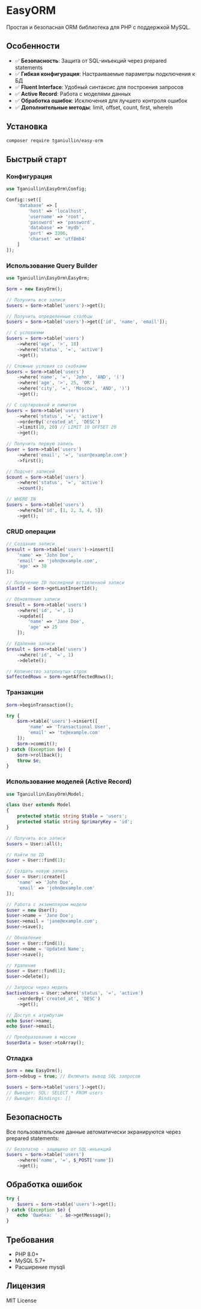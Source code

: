 # EasyORM

Простая и безопасная ORM библиотека для PHP с поддержкой MySQL.

## Особенности

- ✅ **Безопасность**: Защита от SQL-инъекций через prepared statements
- ✅ **Гибкая конфигурация**: Настраиваемые параметры подключения к БД
- ✅ **Fluent Interface**: Удобный синтаксис для построения запросов
- ✅ **Active Record**: Работа с моделями данных
- ✅ **Обработка ошибок**: Исключения для лучшего контроля ошибок
- ✅ **Дополнительные методы**: limit, offset, count, first, whereIn

## Установка

```bash
composer require tganiullin/easy-orm
```

## Быстрый старт

### Конфигурация

```php
use Tganiullin\EasyOrm\Config;

Config::set([
    'database' => [
        'host' => 'localhost',
        'username' => 'root',
        'password' => 'password',
        'database' => 'mydb',
        'port' => 3306,
        'charset' => 'utf8mb4'
    ]
]);
```

### Использование Query Builder

```php
use Tganiullin\EasyOrm\EasyOrm;

$orm = new EasyOrm();

// Получить все записи
$users = $orm->table('users')->get();

// Получить определенные столбцы
$users = $orm->table('users')->get(['id', 'name', 'email']);

// С условиями
$users = $orm->table('users')
    ->where('age', '>', 18)
    ->where('status', '=', 'active')
    ->get();

// Сложные условия со скобками
$users = $orm->table('users')
    ->where('name', '=', 'John', 'AND', '(')
    ->where('age', '>', 25, 'OR')
    ->where('city', '=', 'Moscow', 'AND', ')')
    ->get();

// С сортировкой и лимитом
$users = $orm->table('users')
    ->where('status', '=', 'active')
    ->orderBy('created_at', 'DESC')
    ->limit(10, 20) // LIMIT 10 OFFSET 20
    ->get();

// Получить первую запись
$user = $orm->table('users')
    ->where('email', '=', 'user@example.com')
    ->first();

// Подсчет записей
$count = $orm->table('users')
    ->where('status', '=', 'active')
    ->count();

// WHERE IN
$users = $orm->table('users')
    ->whereIn('id', [1, 2, 3, 4, 5])
    ->get();
```

### CRUD операции

```php
// Создание записи
$result = $orm->table('users')->insert([
    'name' => 'John Doe',
    'email' => 'john@example.com',
    'age' => 30
]);

// Получение ID последней вставленной записи
$lastId = $orm->getLastInsertId();

// Обновление записи
$result = $orm->table('users')
    ->where('id', '=', 1)
    ->update([
        'name' => 'Jane Doe',
        'age' => 25
    ]);

// Удаление записи
$result = $orm->table('users')
    ->where('id', '=', 1)
    ->delete();

// Количество затронутых строк
$affectedRows = $orm->getAffectedRows();
```

### Транзакции

```php
$orm->beginTransaction();

try {
    $orm->table('users')->insert([
        'name' => 'Transactional User',
        'email' => 'tx@example.com'
    ]);
    $orm->commit();
} catch (Exception $e) {
    $orm->rollback();
    throw $e;
}
```

### Использование моделей (Active Record)

```php
use Tganiullin\EasyOrm\Model;

class User extends Model
{
    protected static string $table = 'users';
    protected static string $primaryKey = 'id';
}

// Получить все записи
$users = User::all();

// Найти по ID
$user = User::find(1);

// Создать новую запись
$user = User::create([
    'name' => 'John Doe',
    'email' => 'john@example.com'
]);

// Работа с экземпляром модели
$user = new User();
$user->name = 'Jane Doe';
$user->email = 'jane@example.com';
$user->save();

// Обновление
$user = User::find(1);
$user->name = 'Updated Name';
$user->save();

// Удаление
$user = User::find(1);
$user->delete();

// Запросы через модель
$activeUsers = User::where('status', '=', 'active')
    ->orderBy('created_at', 'DESC')
    ->get();

// Доступ к атрибутам
echo $user->name;
echo $user->email;

// Преобразование в массив
$userData = $user->toArray();
```

### Отладка

```php
$orm = new EasyOrm();
$orm->debug = true; // Включить вывод SQL запросов

$users = $orm->table('users')->get();
// Выведет: SQL: SELECT * FROM users
// Выведет: Bindings: []
```

## Безопасность

Все пользовательские данные автоматически экранируются через prepared statements:

```php
// Безопасно - защищено от SQL-инъекций
$users = $orm->table('users')
    ->where('name', '=', $_POST['name'])
    ->get();
```

## Обработка ошибок

```php
try {
    $users = $orm->table('users')->get();
} catch (Exception $e) {
    echo 'Ошибка: ' . $e->getMessage();
}
```

## Требования

- PHP 8.0+
- MySQL 5.7+
- Расширение mysqli

## Лицензия

MIT License